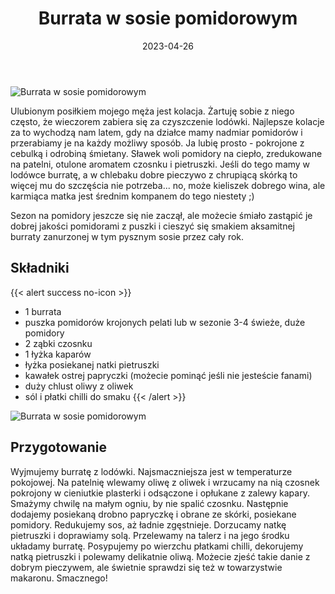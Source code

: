 ﻿---
title: "Burrata w sosie pomidorowym"
date: 2023-04-26
categories:
- dania główne
tags:
- burrata
- ser
- bez glutenu
- pomidory
- wegetariańskie
thumbnailImagePosition: "top"
---
![Burrata w sosie pomidorowym](/img/Burrata-w-sosie-pomidorowym/Burrata-w-sosie-pomidorowym-1)

Ulubionym posiłkiem mojego męża jest kolacja. Żartuję sobie z niego często, że wieczorem zabiera się za czyszczenie lodówki. Najlepsze kolacje za to wychodzą nam latem, gdy na działce mamy nadmiar pomidorów i przerabiamy je na każdy możliwy sposób. Ja lubię prosto - pokrojone z cebulką i odrobiną śmietany. Sławek woli pomidory na ciepło, zredukowane na patelni, otulone aromatem czosnku i pietruszki. Jeśli do tego mamy w lodówce burratę, a w chlebaku dobre pieczywo z chrupiącą skórką to więcej mu do szczęścia nie potrzeba... no, może kieliszek dobrego wina, ale karmiąca matka jest średnim kompanem do tego niestety ;) 
<!--more-->
Sezon na pomidory jeszcze się nie zaczął, ale możecie śmiało zastąpić je dobrej jakości pomidorami z puszki i cieszyć się smakiem aksamitnej burraty zanurzonej w tym pysznym sosie przez cały rok.

## Składniki
{{< alert success no-icon >}}
- 1 burrata 
- puszka pomidorów krojonych pelati lub w sezonie 3-4 świeże, duże pomidory
- 2 ząbki czosnku
- 1 łyżka kaparów
- łyżka posiekanej natki pietruszki
- kawałek ostrej papryczki (możecie pominąć jeśli nie jesteście fanami)
- duży chlust oliwy z oliwek
- sól i płatki chilli do smaku
{{< /alert >}}

![Burrata w sosie pomidorowym](/img/Burrata-w-sosie-pomidorowym/Burrata-w-sosie-pomidorowym-2)
## Przygotowanie
Wyjmujemy burratę z lodówki. Najsmaczniejsza jest w temperaturze pokojowej. 
Na patelnię wlewamy oliwę z oliwek i wrzucamy na nią czosnek pokrojony w cieniutkie plasterki i odsączone i opłukane z zalewy kapary. Smażymy chwilę na małym ogniu, by nie spalić czosnku. Następnie dodajemy posiekaną drobno papryczkę i obrane ze skórki, posiekane pomidory. Redukujemy sos, aż ładnie zgęstnieje. Dorzucamy natkę pietruszki i doprawiamy solą. Przelewamy na talerz i na jego środku układamy burratę. Posypujemy po wierzchu płatkami chilli, dekorujemy natką pietruszki i polewamy delikatnie oliwą. Możecie zjeść takie danie z dobrym pieczywem, ale świetnie sprawdzi się też w towarzystwie makaronu. Smacznego!
